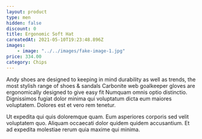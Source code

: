 ```yaml
---
layout: product
type: men
hidden: false
discount: 0
title: Ergonomic Soft Hat
careatedAt: 2021-05-10T19:23:48.896Z
images:
    - image: "../../images/fake-image-1.jpg"
price: 334.00
category: Chips
---
```

Andy shoes are designed to keeping in mind durability as well as trends, the most stylish range of shoes & sandals
Carbonite web goalkeeper gloves are ergonomically designed to give easy fit
Numquam omnis optio distinctio. Dignissimos fugiat dolor minima qui voluptatum dicta eum maiores voluptatem. Dolores est et vero rem tenetur.
 Ut expedita qui quis doloremque quam. Eum asperiores corporis sed velit voluptatem quo. Aliquam occaecati dolor quidem quidem accusantium. Et ad expedita molestiae rerum quia maxime qui minima.
